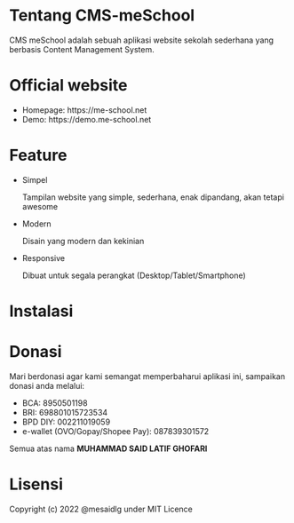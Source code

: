 # Tentang CMS-meSchool

CMS meSchool adalah sebuah aplikasi website sekolah sederhana yang berbasis Content Management System.

# Official website

 <ul>
     <li>Homepage: https://me-school.net</li>
     <li>Demo: https://demo.me-school.net</li>
 </ul>

# Feature

 <ul>
     <li>Simpel
         <p>Tampilan website yang simple, sederhana, enak dipandang, akan tetapi awesome</p>
     </li>
     <li>Modern
         <p>Disain yang modern dan kekinian</p>
     </li>
     <li>Responsive
         <p>Dibuat untuk segala perangkat (Desktop/Tablet/Smartphone)</p>
     </li>
 </ul>

# Instalasi

# Donasi

Mari berdonasi agar kami semangat memperbaharui aplikasi ini, sampaikan donasi anda melalui:

<ul>
    <li>BCA: 8950501198</li>
    <li>BRI: 698801015723534</li>
    <li>BPD DIY: 002211019059</li>
    <li>e-wallet (OVO/Gopay/Shopee Pay): 087839301572</li>
</ul>
    Semua atas nama <strong>MUHAMMAD SAID LATIF GHOFARI</strong>

# Lisensi

Copyright (c) 2022 @mesaidlg under MIT Licence
